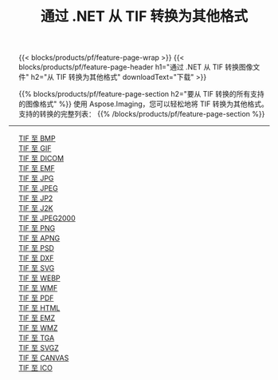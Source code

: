 ﻿---
title: 通过 .NET 从 TIF 转换为其他格式 
weight: 3920
url: /zh-hans/net/conversion/from/tif 
lang: zh-hans
langdirlevel: 2
locales: zh-hans,ja,it,ru,de,es,fr,nl,id,lt,pl,pt,vi,tr,ko,zh-hant,ar,hi,th,sv,cs,uk,he
description: 使用 Aspose.Imaging，您可以轻松地将 TIF 转换为其他格式
---

{{< blocks/products/pf/feature-page-wrap >}}
{{< blocks/products/pf/feature-page-header h1="通过 .NET 从 TIF 转换图像文件" h2="从 TIF 转换为其他格式" downloadText="下载" >}}


{{% blocks/products/pf/feature-page-section  h2="要从 TIF 转换的所有支持的图像格式" %}}
使用 Aspose.Imaging，您可以轻松地将 TIF 转换为其他格式。
<br/>
支持的转换的完整列表：
{{% /blocks/products/pf/feature-page-section %}}
<div class="container-fluid productfamilypage bg-gray">
    <div class="convertypes bg-gray agp-content section">
        <div class="container">
		<hr style="margin-left:-20px;"/>
		<div class="row other-converters">
		    <div class='col-md-2 other-converter remove-lp remove-rp'><a href="/imaging/zh-hans/net/conversion/tif-to-bmp" >TIF 至 BMP</a></div><div class='col-md-2 other-converter remove-lp remove-rp'><a href="/imaging/zh-hans/net/conversion/tif-to-gif" >TIF 至 GIF</a></div><div class='col-md-2 other-converter remove-lp remove-rp'><a href="/imaging/zh-hans/net/conversion/tif-to-dicom" >TIF 至 DICOM</a></div><div class='col-md-2 other-converter remove-lp remove-rp'><a href="/imaging/zh-hans/net/conversion/tif-to-emf" >TIF 至 EMF</a></div><div class='col-md-2 other-converter remove-lp remove-rp'><a href="/imaging/zh-hans/net/conversion/tif-to-jpg" >TIF 至 JPG</a></div><div class='col-md-2 other-converter remove-lp remove-rp'><a href="/imaging/zh-hans/net/conversion/tif-to-jpeg" >TIF 至 JPEG</a></div><div class='col-md-2 other-converter remove-lp remove-rp'><a href="/imaging/zh-hans/net/conversion/tif-to-jp2" >TIF 至 JP2</a></div><div class='col-md-2 other-converter remove-lp remove-rp'><a href="/imaging/zh-hans/net/conversion/tif-to-j2k" >TIF 至 J2K</a></div><div class='col-md-2 other-converter remove-lp remove-rp'><a href="/imaging/zh-hans/net/conversion/tif-to-jpeg2000" >TIF 至 JPEG2000</a></div><div class='col-md-2 other-converter remove-lp remove-rp'><a href="/imaging/zh-hans/net/conversion/tif-to-png" >TIF 至 PNG</a></div><div class='col-md-2 other-converter remove-lp remove-rp'><a href="/imaging/zh-hans/net/conversion/tif-to-apng" >TIF 至 APNG</a></div><div class='col-md-2 other-converter remove-lp remove-rp'><a href="/imaging/zh-hans/net/conversion/tif-to-psd" >TIF 至 PSD</a></div><div class='col-md-2 other-converter remove-lp remove-rp'><a href="/imaging/zh-hans/net/conversion/tif-to-dxf" >TIF 至 DXF</a></div><div class='col-md-2 other-converter remove-lp remove-rp'><a href="/imaging/zh-hans/net/conversion/tif-to-svg" >TIF 至 SVG</a></div><div class='col-md-2 other-converter remove-lp remove-rp'><a href="/imaging/zh-hans/net/conversion/tif-to-webp" >TIF 至 WEBP</a></div><div class='col-md-2 other-converter remove-lp remove-rp'><a href="/imaging/zh-hans/net/conversion/tif-to-wmf" >TIF 至 WMF</a></div><div class='col-md-2 other-converter remove-lp remove-rp'><a href="/imaging/zh-hans/net/conversion/tif-to-pdf" >TIF 至 PDF</a></div><div class='col-md-2 other-converter remove-lp remove-rp'><a href="/imaging/zh-hans/net/conversion/tif-to-html" >TIF 至 HTML</a></div><div class='col-md-2 other-converter remove-lp remove-rp'><a href="/imaging/zh-hans/net/conversion/tif-to-emz" >TIF 至 EMZ</a></div><div class='col-md-2 other-converter remove-lp remove-rp'><a href="/imaging/zh-hans/net/conversion/tif-to-wmz" >TIF 至 WMZ</a></div><div class='col-md-2 other-converter remove-lp remove-rp'><a href="/imaging/zh-hans/net/conversion/tif-to-tga" >TIF 至 TGA</a></div><div class='col-md-2 other-converter remove-lp remove-rp'><a href="/imaging/zh-hans/net/conversion/tif-to-svgz" >TIF 至 SVGZ</a></div><div class='col-md-2 other-converter remove-lp remove-rp'><a href="/imaging/zh-hans/net/conversion/tif-to-canvas" >TIF 至 CANVAS</a></div><div class='col-md-2 other-converter remove-lp remove-rp'><a href="/imaging/zh-hans/net/conversion/tif-to-ico" >TIF 至 ICO</a></div>
                </div>
        </div>
    </div>
</div>
<br/>

